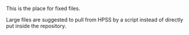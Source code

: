 This is the place for fixed files.

Large files are suggested to pull from HPSS by a script instead of directly put
inside the repository.
